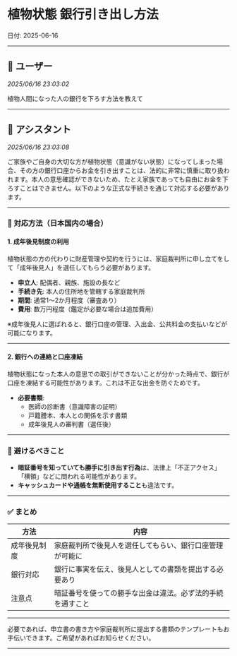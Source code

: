 # 植物状態 銀行引き出し方法

日付: 2025-06-16

---

## 👤 ユーザー
*2025/06/16 23:03:02*

植物人間になった人の銀行を下ろす方法を教えて

---

## 🤖 アシスタント
*2025/06/16 23:03:08*

ご家族やご自身の大切な方が植物状態（意識がない状態）になってしまった場合、その方の銀行口座からお金を引き出すことは、法的に非常に慎重に取り扱われます。本人の意思確認ができないため、たとえ家族であっても自由にお金を下ろすことはできません。以下のような正式な手続きを通じて対応する必要があります。

---

### 🔑 対応方法（日本国内の場合）

#### 1. **成年後見制度の利用**
植物状態の方の代わりに財産管理や契約を行うには、家庭裁判所に申し立てをして「成年後見人」を選任してもらう必要があります。

- **申立人**: 配偶者、親族、施設の長など
- **手続き先**: 本人の住所地を管轄する家庭裁判所
- **期間**: 通常1～2か月程度（審査あり）
- **費用**: 数万円程度（鑑定が必要な場合は追加費用）

※成年後見人に選ばれると、銀行口座の管理、入出金、公共料金の支払いなどが可能になります。

---

#### 2. **銀行への連絡と口座凍結**
植物状態になった本人の意思での取引ができないことが分かった時点で、銀行が口座を凍結する可能性があります。これは不正な出金を防ぐためです。

- **必要書類**:
  - 医師の診断書（意識障害の証明）
  - 戸籍謄本、本人との関係を示す書類
  - 成年後見人の審判書（選任後）

---

### 🚫 避けるべきこと
- **暗証番号を知っていても勝手に引き出す行為**は、法律上「不正アクセス」「横領」などに問われる可能性があります。
- **キャッシュカードや通帳を無断使用すること**も違法です。

---

### ✅ まとめ
| 方法 | 内容 |
|------|------|
| 成年後見制度 | 家庭裁判所で後見人を選任してもらい、銀行口座管理が可能に |
| 銀行対応 | 銀行に事実を伝え、後見人としての書類を提出する必要あり |
| 注意点 | 暗証番号を使っての勝手な出金は違法。必ず法的手続を通すこと |

---

必要であれば、申立書の書き方や家庭裁判所に提出する書類のテンプレートもお手伝いできます。ご希望があればお知らせください。

---
